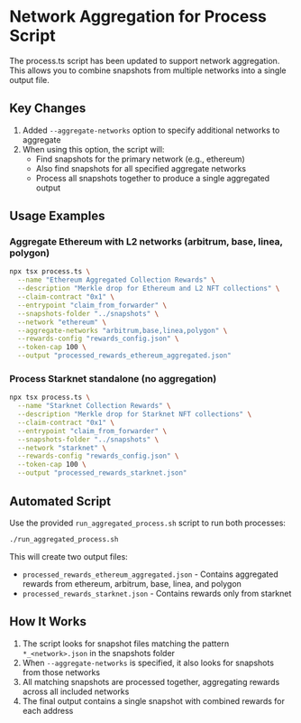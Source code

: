 # Network Aggregation for Process Script

The process.ts script has been updated to support network aggregation. This allows you to combine snapshots from multiple networks into a single output file.

## Key Changes

1. Added `--aggregate-networks` option to specify additional networks to aggregate
2. When using this option, the script will:
   - Find snapshots for the primary network (e.g., ethereum)
   - Also find snapshots for all specified aggregate networks
   - Process all snapshots together to produce a single aggregated output

## Usage Examples

### Aggregate Ethereum with L2 networks (arbitrum, base, linea, polygon)
```bash
npx tsx process.ts \
  --name "Ethereum Aggregated Collection Rewards" \
  --description "Merkle drop for Ethereum and L2 NFT collections" \
  --claim-contract "0x1" \
  --entrypoint "claim_from_forwarder" \
  --snapshots-folder "../snapshots" \
  --network "ethereum" \
  --aggregate-networks "arbitrum,base,linea,polygon" \
  --rewards-config "rewards_config.json" \
  --token-cap 100 \
  --output "processed_rewards_ethereum_aggregated.json"
```

### Process Starknet standalone (no aggregation)
```bash
npx tsx process.ts \
  --name "Starknet Collection Rewards" \
  --description "Merkle drop for Starknet NFT collections" \
  --claim-contract "0x1" \
  --entrypoint "claim_from_forwarder" \
  --snapshots-folder "../snapshots" \
  --network "starknet" \
  --rewards-config "rewards_config.json" \
  --token-cap 100 \
  --output "processed_rewards_starknet.json"
```

## Automated Script

Use the provided `run_aggregated_process.sh` script to run both processes:
```bash
./run_aggregated_process.sh
```

This will create two output files:
- `processed_rewards_ethereum_aggregated.json` - Contains aggregated rewards from ethereum, arbitrum, base, linea, and polygon
- `processed_rewards_starknet.json` - Contains rewards only from starknet

## How It Works

1. The script looks for snapshot files matching the pattern `*_<network>.json` in the snapshots folder
2. When `--aggregate-networks` is specified, it also looks for snapshots from those networks
3. All matching snapshots are processed together, aggregating rewards across all included networks
4. The final output contains a single snapshot with combined rewards for each address